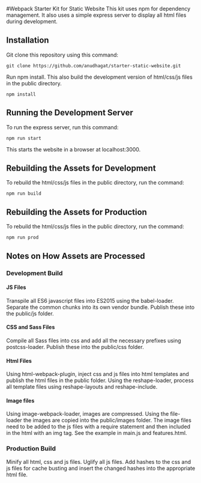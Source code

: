 #Webpack Starter Kit for Static Website
This kit uses npm for dependency management. It also uses a simple express server to display all html files during development.

## Installation
Git clone this repository using this command:
```
git clone https://github.com/anudhagat/starter-static-website.git
```
Run npm install. This also build the development version of html/css/js files in the public directory.
```
npm install
```

## Running the Development Server
To run the express server, run this command:
```
npm run start
```
This starts the website in a browser at localhost:3000.

## Rebuilding the Assets for Development
To rebuild the html/css/js files in the public directory, run the command:
```
npm run build
```

## Rebuilding the Assets for Production
To rebuild the html/css/js files in the public directory, run the command:
```
npm run prod
```

## Notes on How Assets are Processed
### Development Build

#### JS Files
Transpile all ES6 javascript files into ES2015 using the babel-loader.
Separate the common chunks into its own vendor bundle. Publish these into the public/js folder.

#### CSS and Sass Files
Compile all Sass files into css and add all the necessary prefixes using postcss-loader. Publish these into the public/css folder.

#### Html Files
Using html-webpack-plugin, inject css and js files into html templates and publish the html files in the public folder.
Using the reshape-loader, process all template files using reshape-layouts and reshape-include.

#### Image files
Using image-webpack-loader, images are compressed. Using the file-loader the images are copied into the public/images folder. The image files need to be added to the js files with a require statement and then included in the html with an img tag. See the example in main.js and features.html.

### Production Build

Minify all html, css and js files.
Uglify all js files.
Add hashes to the css and js files for cache busting and insert the changed hashes into the appropriate html file.
